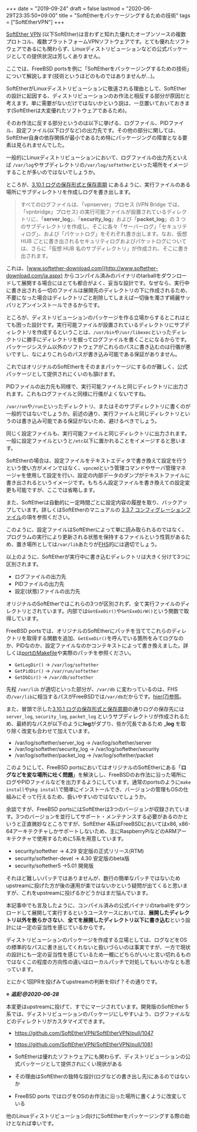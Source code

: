 +++
date = "2019-09-24"
draft = false
lastmod = "2020-06-29T23:35:50+09:00"
title = "SoftEtherをパッケージングするための技術"
tags = ["SoftEtherVPN"]
+++


[SoftEther VPN](https://www.softether.org/) (以下SoftEther)は言わずと知れた優れたオープンソースの複数プロトコル、複数プラットフォームVPNソフトウェアです。とても優れたソフトウェアであるにも関わらず、Linuxディストリビューションなどの公式パッケージとしての提供状況は芳しくありません。

ここでは、FreeBSD portsを例に「SoftEtherをパッケージングするための技術」について解説します(技術というほどのものではありませんが…)。


SoftEtherがLinuxディストリビューションに敬遠される理由として、SoftEtherの設計に起因する、ディストリビューションのお作法と相反する部分が原因だと考えます。単に需要がないだけではないかという説は、一旦置いておいておきます(SoftEtherは大変優れたソフトウェアであるため)。

そのお作法に反する部分というのは以下に挙げる、ログファイル、PIDファイル、設定ファイル(以下ログなど)の出力先です。その他の部分に関しては、SoftEther自身の依存関係が最小であるため特にパッケージングの障害となる要素は見られませんでした。


一般的にLinuxディストリビューションにおいて、ログファイルの出力先といえば `/var/log`やサブディレクトリの`/var/log/softether`といった場所をイメージすることが多いのではないでしょうか。

ところが、[3.10.1 ログの保存形式と保存周期](https://ja.softether.org/4-docs/1-manual/3/3.A) にあるように、実行ファイルのある場所にサブディレクトリを作成しログを書き出します。

> すべてのログファイルは、「vpnserver」プロセス (VPN Bridge では、「vpnbridge」プロセス) の実行可能ファイルが設置されているディレクトリに、「**server_log**」、「**security_log**」および「**packet_log**」の 3 つのサブディレクトリを作成し、そこに各々「サーバーログ」「セキュリティログ」、および「パケットログ」をそれぞれ書き出します。なお、仮想 HUB ごとに書き出されるセキュリティログおよびパケットログについては、さらに「仮想 HUB 名のサブディレクトリ」が作成され、そこに書き出されます。

これは、[www.softether-download.com](http://www.softether-download.com/ja.aspx) からコンパイル済みのバイナリのtarballをダウンロードして展開する場合にはとても都合がよく、妥当な設計です。なぜなら、実行中に書き出される一切のファイルは展開先のディレクトリの下に作成されるため、不要になった場合はディレクトリごと削除してしまえば一切後を濁さず綺麗サッパリとアンインストールできるからです。

ところが、ディストリビューションのパッケージを作る立場からするとこれはとても困った設計です。実行可能ファイルが設置されているディレクトリにサブディレクトリを作成するということは、`/usr/bin`や`/usr/libexec`といったディレクトリに勝手にディレクトリを掘ってログファイルを書くことになるからです。パッケージシステム以外のソフトウェアがこれらのパスに書き込むのは行儀が悪いですし、なによりこれらのパスが書き込み可能である保証がありません。

これではオリジナルのSoftEtherをそのままパッケージにするのが難しく、公式パッケージとして提供されにくいのも頷けます。

PIDファイルの出力先も同様で、実行可能ファイルと同じディレクトリに出力されます。これもログファイルと同様に行儀がよくないですね。

`/var/run`や`/run`といったディレクトリ、またはそのサブディレクトリに書くのが一般的ではないでしょうか。前述の通り、実行ファイルと同じディレクトリというのは書き込み可能である保証がないため、避けるべきでしょう。


同じく設定ファイルも、実行可能ファイルと同じディレクトリに出力されます。一般に設定ファイルというと`/etc`以下に置かれることをイメージすると思います。

SoftEtherの場合は、設定ファイルをテキストエディタで書き換えて設定を行うという使い方がメインではなく、`vpncmd`という管理コマンドやサーバ管理マネージャを使用して設定を行い、設定の内部データのダンプがテキストファイルに書き出されるというイメージです。もちろん設定ファイルを書き換えての設定変更も可能ですが、ここでは省略します。

また、SoftEtherは自動的に一定時間ごとに設定内容の履歴を取り、バックアップしています。詳しくはSoftEtherのマニュアルの [3.3.7 コンフィグレーションファイル](https://ja.softether.org/4-docs/1-manual/3/3.3)の項を参照ください。

このように、設定ファイルはSoftEtherによって単に読み取られるのではなく、プログラムの実行により更新される状態を保持するファイルという性質があるため、置き場所としては`/var/lib`あたりが[FHS](http://refspecs.linuxfoundation.org/FHS_3.0/fhs/ch05s08.html)的には適切でしょう。


以上のように、SoftEtherが実行中に書き込むディレクトリは大きく分けて3つに区別されます。

* ログファイルの出力先
* PIDファイルの出力先
* 設定(状態)ファイルの出力先

オリジナルのSoftEtherではこれらの3つが区別されず、全て実行ファイルのディレクトリとされています。内部では`GetExeDir()`や`GetExeDirW()`という関数で取得しています。

FreeBSD portsでは、オリジナルのSoftEtherにパッチを当ててこれらのディレクトリを取得する関数を追加、`GetExeDir()`を呼んでいる箇所をみてログなのか、PIDなのか、設定ファイルなのかコンテキストによって書き換えました。詳しくは[portのMakefile](https://svnweb.freebsd.org/ports/head/security/softether5/Makefile?revision=512198&view=markup)や実際のパッチを参照ください。

* `GetLogDir()` → `/var/log/softether`
* `GetPidDir()` → `/var/run/softether`
* `GetDbDir()` → `/var/db/softether` 

先程 `/var/lib` が適切といった部分が、`/var/db` に変わっているのは、FHSの`/var/lib`に相当するパスがFreeBSDでは`/var/db`だからです。[hier(7)参照](https://www.freebsd.org/cgi/man.cgi?hier%287%29)。

また、冒頭で示した[3.10.1 ログの保存形式と保存周期](https://ja.softether.org/4-docs/1-manual/3/3.A)の通りログの保存先には `server_log`, `security_log`, `packet_log` というサブディレクトリが作成されるため、最終的なパスが以下のように**log**がダブり、些か冗長であるため **_log** を取り除く改変も合わせて加えています。

* /var/log/softether/server_log → /var/log/softether/server
* /var/log/softether/security_log → /var/log/softether/security
* /var/log/softether/packet_log → /var/log/softether/packet

このようにして、FreeBSD portsにおいてはオリジナルのSoftEtherにある「**ログなどを変な場所に吐く問題**」を解決しし、FreeBSDのお作法に沿った場所にログやPIDファイルなどを出力するようにしています。通常のportsのように`make install`や`pkg install`で簡単にインストールでき、バージョンの管理もOSの仕組みにそって行えるため、扱いやすいのではないでしょうか。

余談ですが、FreeBSD portsにはSoftEtherは3つのバージョンが収録されています。3つのバージョンを並行してサポート・メンテナンスする必要があるのかというと正直微妙なところですが、SoftEther 4系はFreeBSDにおいてはx86, x86-64アーキテクチャしかサポートしないため、主にRaspberryPiなどのARMアーキテクチャで使用するために5系を用意しています。

* security/softether → 4.29 安定版の正式リリース(RTM)
* security/softether-devel → 4.30 安定版のbeta版
* security/softether5 →5.01 開発版


それほど難しいパッチではありませんが、数行の簡単なパッチではないためupstreamに投げた方が後の運用が楽ではないかという疑問が出てくると思いますが、これをupstreamに投げるかどうかはまだ悩んでいます。

本記事中でも言及したように、コンパイル済みの公式バイナリのtarballをダウンロードして展開して実行するというユースケースにおいては、**展開したディレクトリ以外を散らかさない**、**全てを展開したディレクトリ以下に書き込む**という設計には一定の妥当性を感じているからです。

ディストリビューションのパッケージを作成する立場としては、ログなどをOSの標準的なパスに書き出してくれないと扱いづらいのは事実ですが、一方で現状の設計にも一定の妥当性を感じているため一概にどちらがいいと言い切れるものではなくこの程度の方向性の違いはローカルパッチで対処してもいいかなとも思っています。

とにかく1回PRを投げみてupstreamの判断を仰げ？その通りです。

※ ***追記 @2020-06-28*** 

本変更はupstreamに投げて、すでにマージされています。開発版のSoftEther 5系では、ディストリビューションのパッケージにしやすいよう、ログファイルなどのディレクトリがカスタマイズできます。

* https://github.com/SoftEtherVPN/SoftEtherVPN/pull/1047
* https://github.com/SoftEtherVPN/SoftEtherVPN/pull/1081


* SoftEtherは優れたソフトウェアにも関わらず、ディストリビューションの公式パッケージとして提供されにくい現状がある
* その理由はSoftEtherの独特な設計(ログなどの書き出し先)にあるのではないか
* FreeBSD ports ではログをOSのお作法に沿った場所に書くように改変している

他のLinuxディストリビューション向けにSoftEtherをパッケージングする際の助けとなれば幸いです。



